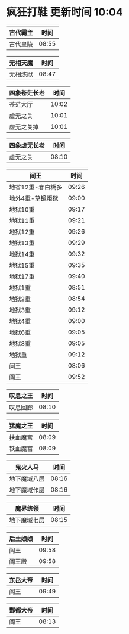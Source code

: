 # 疯狂打鞋 更新时间 10:04

| 古代霸主   | 时间    |
|--------|-------|
| 古代皇陵 | 08:55 |

| 无相天魔   | 时间    |
|--------|-------|
| 无相炼狱 | 08:47 |

| 四象苍茫长老   | 时间    |
|--------|-------|
| 苍茫大厅 | 10:02 |
| 虚无之关 | 10:01 |
| 虚无之关掉 | 10:01 |

| 四象虚无长老   | 时间    |
|--------|-------|
| 虚无之关 | 08:10 |

| 间王   | 时间    |
|--------|-------|
| 地省12重-春白糊多 | 09:26 |
| 地外4重-草镜炬狱 | 09:00 |
| 地狱10重 | 09:17 |
| 地狱11重 | 09:21 |
| 地狱12重 | 09:26 |
| 地狱13重 | 09:29 |
| 地狱14重 | 09:32 |
| 地狱15重 | 09:35 |
| 地狱17重 | 09:40 |
| 地狱1重 | 08:51 |
| 地狱2重 | 08:54 |
| 地狱3重 | 09:12 |
| 地狱4重 | 09:00 |
| 地狱6重 | 09:05 |
| 地狱8重 | 09:05 |
| 地狱重 | 09:12 |
| 间王 | 08:06 |
| 阎王 | 09:52 |

| 叹息之王   | 时间    |
|--------|-------|
| 叹息回廊 | 08:10 |

| 猛魔之王   | 时间    |
|--------|-------|
| 扶血魔宫 | 08:09 |
| 铁血魔宫 | 08:09 |

| 鬼火人马   | 时间    |
|--------|-------|
| 地下魔域八层 | 08:16 |
| 地下魔域作层 | 08:16 |

| 魔界统领   | 时间    |
|--------|-------|
| 地下魔域七层 | 08:15 |

| 后土娘娘   | 时间    |
|--------|-------|
| 阎王 | 09:58 |
| 阎王殿 | 09:58 |

| 东岳大帝   | 时间    |
|--------|-------|
| 阎王 | 09:49 |

| 酆都大帝   | 时间    |
|--------|-------|
| 阎王 | 08:13 |